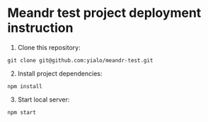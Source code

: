 # Meandr test project deployment instruction

1. Clone this repository:

`git clone git@github.com:yialo/meandr-test.git`

2. Install project dependencies:

`npm install`

3. Start local server:

`npm start`
